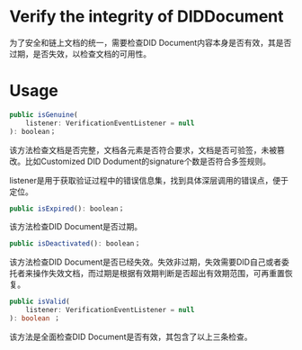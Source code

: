 ﻿# Verify the integrity of DIDDocument

为了安全和链上文档的统一，需要检查DID Document内容本身是否有效，其是否过期，是否失效，以检查文档的可用性。

# Usage

```typescript
public isGenuine(
	listener: VerificationEventListener = null
): boolean；
```
该方法检查文档是否完整，文档各元素是否符合要求，文档是否可验签，未被篡改。比如Customized DID Dodument的signature个数是否符合多签规则。

listener是用于获取验证过程中的错误信息集，找到具体深层调用的错误点，便于定位。

```typescript
public isExpired(): boolean；
```
该方法检查DID Document是否过期。

```typescript
public isDeactivated(): boolean；
```
该方法检查DID Document是否已经失效。失效非过期，失效需要DID自己或者委托者来操作失效文档，而过期是根据有效期判断是否超出有效期范围，可再重置恢复。

```typescript
public isValid(
	listener: VerificationEventListener = null
): boolean ；
```
该方法是全面检查DID Document是否有效，其包含了以上三条检查。

